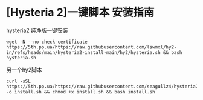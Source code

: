 # [Hysteria 2]一键脚本 安装指南

hysteria2 纯净版一键安装

```
wget -N --no-check-certificate https://5th.pp.ua/https://raw.githubusercontent.com/lswmxl/hy2-in/refs/heads/main/hysteria2-install-main/hy2/hysteria.sh && bash hysteria.sh
```

另一个hy2脚本

```
curl -sSL https://5th.pp.ua/https://raw.githubusercontent.com/seagullz4/hysteria2/refs/heads/main/install.sh -o install.sh && chmod +x install.sh && bash install.sh

```
